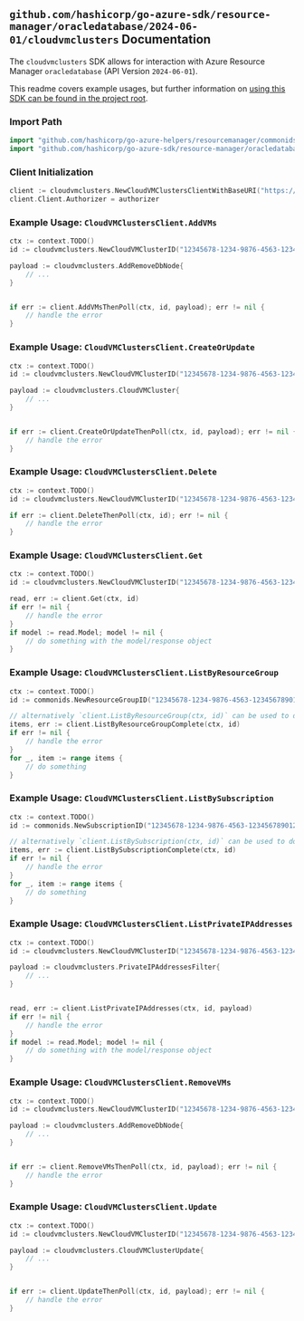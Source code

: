 
## `github.com/hashicorp/go-azure-sdk/resource-manager/oracledatabase/2024-06-01/cloudvmclusters` Documentation

The `cloudvmclusters` SDK allows for interaction with Azure Resource Manager `oracledatabase` (API Version `2024-06-01`).

This readme covers example usages, but further information on [using this SDK can be found in the project root](https://github.com/hashicorp/go-azure-sdk/tree/main/docs).

### Import Path

```go
import "github.com/hashicorp/go-azure-helpers/resourcemanager/commonids"
import "github.com/hashicorp/go-azure-sdk/resource-manager/oracledatabase/2024-06-01/cloudvmclusters"
```


### Client Initialization

```go
client := cloudvmclusters.NewCloudVMClustersClientWithBaseURI("https://management.azure.com")
client.Client.Authorizer = authorizer
```


### Example Usage: `CloudVMClustersClient.AddVMs`

```go
ctx := context.TODO()
id := cloudvmclusters.NewCloudVMClusterID("12345678-1234-9876-4563-123456789012", "example-resource-group", "cloudvmclustername")

payload := cloudvmclusters.AddRemoveDbNode{
	// ...
}


if err := client.AddVMsThenPoll(ctx, id, payload); err != nil {
	// handle the error
}
```


### Example Usage: `CloudVMClustersClient.CreateOrUpdate`

```go
ctx := context.TODO()
id := cloudvmclusters.NewCloudVMClusterID("12345678-1234-9876-4563-123456789012", "example-resource-group", "cloudvmclustername")

payload := cloudvmclusters.CloudVMCluster{
	// ...
}


if err := client.CreateOrUpdateThenPoll(ctx, id, payload); err != nil {
	// handle the error
}
```


### Example Usage: `CloudVMClustersClient.Delete`

```go
ctx := context.TODO()
id := cloudvmclusters.NewCloudVMClusterID("12345678-1234-9876-4563-123456789012", "example-resource-group", "cloudvmclustername")

if err := client.DeleteThenPoll(ctx, id); err != nil {
	// handle the error
}
```


### Example Usage: `CloudVMClustersClient.Get`

```go
ctx := context.TODO()
id := cloudvmclusters.NewCloudVMClusterID("12345678-1234-9876-4563-123456789012", "example-resource-group", "cloudvmclustername")

read, err := client.Get(ctx, id)
if err != nil {
	// handle the error
}
if model := read.Model; model != nil {
	// do something with the model/response object
}
```


### Example Usage: `CloudVMClustersClient.ListByResourceGroup`

```go
ctx := context.TODO()
id := commonids.NewResourceGroupID("12345678-1234-9876-4563-123456789012", "example-resource-group")

// alternatively `client.ListByResourceGroup(ctx, id)` can be used to do batched pagination
items, err := client.ListByResourceGroupComplete(ctx, id)
if err != nil {
	// handle the error
}
for _, item := range items {
	// do something
}
```


### Example Usage: `CloudVMClustersClient.ListBySubscription`

```go
ctx := context.TODO()
id := commonids.NewSubscriptionID("12345678-1234-9876-4563-123456789012")

// alternatively `client.ListBySubscription(ctx, id)` can be used to do batched pagination
items, err := client.ListBySubscriptionComplete(ctx, id)
if err != nil {
	// handle the error
}
for _, item := range items {
	// do something
}
```


### Example Usage: `CloudVMClustersClient.ListPrivateIPAddresses`

```go
ctx := context.TODO()
id := cloudvmclusters.NewCloudVMClusterID("12345678-1234-9876-4563-123456789012", "example-resource-group", "cloudvmclustername")

payload := cloudvmclusters.PrivateIPAddressesFilter{
	// ...
}


read, err := client.ListPrivateIPAddresses(ctx, id, payload)
if err != nil {
	// handle the error
}
if model := read.Model; model != nil {
	// do something with the model/response object
}
```


### Example Usage: `CloudVMClustersClient.RemoveVMs`

```go
ctx := context.TODO()
id := cloudvmclusters.NewCloudVMClusterID("12345678-1234-9876-4563-123456789012", "example-resource-group", "cloudvmclustername")

payload := cloudvmclusters.AddRemoveDbNode{
	// ...
}


if err := client.RemoveVMsThenPoll(ctx, id, payload); err != nil {
	// handle the error
}
```


### Example Usage: `CloudVMClustersClient.Update`

```go
ctx := context.TODO()
id := cloudvmclusters.NewCloudVMClusterID("12345678-1234-9876-4563-123456789012", "example-resource-group", "cloudvmclustername")

payload := cloudvmclusters.CloudVMClusterUpdate{
	// ...
}


if err := client.UpdateThenPoll(ctx, id, payload); err != nil {
	// handle the error
}
```
